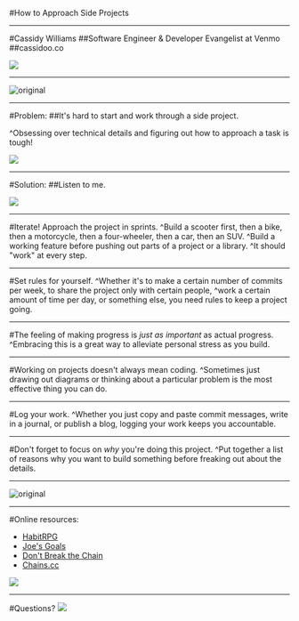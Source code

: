 #How to Approach Side Projects

---

#Cassidy Williams
##Software Engineer & Developer Evangelist at Venmo
##cassidoo.co

![](http://i.imgur.com/WyunBxZ.jpg)

---

![original](http://i.imgur.com/WyunBxZ.jpg)

---

#Problem:
##It's hard to start and work through a side project.

^Obsessing over technical details and figuring out how to approach a task is tough!

![](http://i.imgur.com/WyunBxZ.jpg)

---

#Solution:
##Listen to me.

![](http://i.imgur.com/WyunBxZ.jpg)

---

#Iterate! Approach the project in sprints.
^Build a scooter first, then a bike, then a motorcycle, then a four-wheeler, then a car, then an SUV.
^Build a working feature before pushing out parts of a project or a library.
^It should "work" at every step.

---

#Set rules for yourself.
^Whether it's to make a certain number of commits per week, to share the project only with certain people,
^work a certain amount of time per day, or something else, you need rules to keep a project going.

---

#The feeling of making progress is *just as important* as actual progress.
^Embracing this is a great way to alleviate personal stress as you build.

---

#Working on projects doesn't always mean coding.
^Sometimes just drawing out diagrams or thinking about a particular problem is the most effective thing you can do.

---

#Log your work.
^Whether you just copy and paste commit messages, write in a journal, or publish a blog, logging your work keeps you accountable.

---

#Don't forget to focus on *why* you're doing this project.
^Put together a list of reasons why you want to build something before freaking out about the details.

---

![original](http://i.imgur.com/WyunBxZ.jpg)

---

#Online resources:
 - [HabitRPG](habitrpg.com)
 - [Joe's Goals](http://www.joesgoals.com/)
 - [Don't Break the Chain](http://dontbreakthechain.com/)
 - [Chains.cc](https://chains.cc/)

![](http://i.imgur.com/WyunBxZ.jpg)

---

#Questions?
![](http://i.imgur.com/WyunBxZ.jpg)
